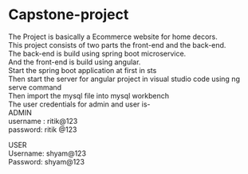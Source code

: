 # Capstone-project

The Project is basically a Ecommerce website for home decors.</br>
This project consists of two parts the front-end and the back-end.</br>
The back-end is build using spring boot microservice.</br>
And the front-end is build using angular.</br>
Start the spring boot application at first in sts </br>
Then start the server for angular project in visual studio code using ng serve command</br>
Then import the mysql file into mysql workbench</br>
The user credentials for admin and user is-</br>
ADMIN </br>
username : ritik@123 </br>
password: ritik @123 </br>

USER</br>
Username: shyam@123</br>
Password: shyam@123</br>
